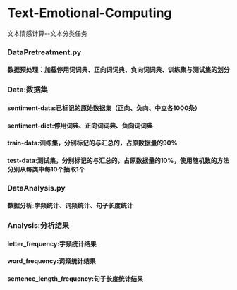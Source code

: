 # Text-Emotional-Computing
文本情感计算--文本分类任务

### DataPretreatment.py
#### 数据预处理：加载停用词词典、正向词词典、负向词词典、训练集与测试集的划分

### Data:数据集
#### sentiment-data:已标记的原始数据集（正向、负向、中立各1000条）
#### sentiment-dict:停用词典、正向词词典、负向词词典
#### train-data:训练集，分别标记的与汇总的，占原数据量的90%
#### test-data:测试集，分别标记的与汇总的，占原数据量的10%，使用随机数的方法分别从每类中每10个抽取1个

### DataAnalysis.py
#### 数据分析:字频统计、词频统计、句子长度统计

### Analysis:分析结果
#### letter_frequency:字频统计结果
#### word_frequency:词频统计结果
#### sentence_length_frequency:句子长度统计结果